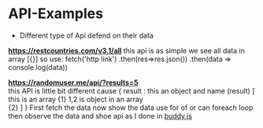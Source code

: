 # API-Examples

* Different type of Api defend on their data 

<b>https://restcountries.com/v3.1/all</b> this api is as simple we see all data in array 
  [{}]
so use:
       fetch('http link')
       .then(res=>res.json())
       .then(data => console.log(data))

<b>https://randomuser.me/api/?results=5</b> </br>
this API is little bit different cause 
{ result : this an object and name (result)
     [ this is an array 
         {1} 1,2 is object in an array  
         {2}
     ]
}
First fetch the data now show the data use for of or can foreach loop  
then observe the data and shoe api as I done in 
   <a href="https://github.com/RabiulMannanSajed/API-Examples/blob/main/js/buddy.js">buddy.js</a>